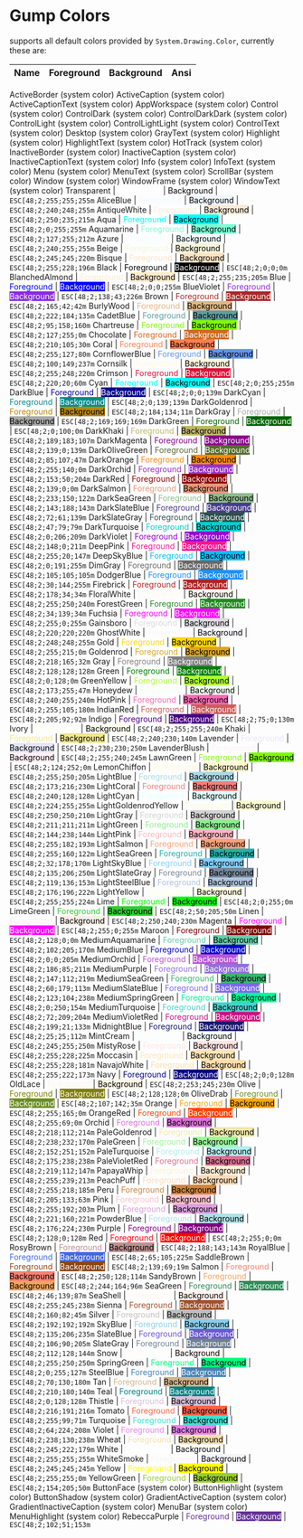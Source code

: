 # Gump Colors

supports all default colors provided by `System.Drawing.Color`, currently these are:


Name | Foreground | Background | Ansi
---|---|---|---|
ActiveBorder (system color)
ActiveCaption (system color)
ActiveCaptionText (system color)
AppWorkspace (system color)
Control (system color)
ControlDark (system color)
ControlDarkDark (system color)
ControlLight (system color)
ControlLightLight (system color)
ControlText (system color)
Desktop (system color)
GrayText (system color)
Highlight (system color)
HighlightText (system color)
HotTrack (system color)
InactiveBorder (system color)
InactiveCaption (system color)
InactiveCaptionText (system color)
Info (system color)
InfoText (system color)
Menu (system color)
MenuText (system color)
ScrollBar (system color)
Window (system color)
WindowFrame (system color)
WindowText (system color)
Transparent | <span style="color:rgb(255,255,255);">Foreground</span> | <span style="background-color:rgb(255,255,255);color:black;">Background</span> | `ESC[48;2;255;255;255m`
AliceBlue | <span style="color:rgb(240,248,255);">Foreground</span> | <span style="background-color:rgb(240,248,255);color:black;">Background</span> | `ESC[48;2;240;248;255m`
AntiqueWhite | <span style="color:rgb(250,235,215);">Foreground</span> | <span style="background-color:rgb(250,235,215);color:black;">Background</span> | `ESC[48;2;250;235;215m`
Aqua | <span style="color:rgb(0,255,255);">Foreground</span> | <span style="background-color:rgb(0,255,255);color:black;">Background</span> | `ESC[48;2;0;255;255m`
Aquamarine | <span style="color:rgb(127,255,212);">Foreground</span> | <span style="background-color:rgb(127,255,212);color:black;">Background</span> | `ESC[48;2;127;255;212m`
Azure | <span style="color:rgb(240,255,255);">Foreground</span> | <span style="background-color:rgb(240,255,255);color:black;">Background</span> | `ESC[48;2;240;255;255m`
Beige | <span style="color:rgb(245,245,220);">Foreground</span> | <span style="background-color:rgb(245,245,220);color:black;">Background</span> | `ESC[48;2;245;245;220m`
Bisque | <span style="color:rgb(255,228,196);">Foreground</span> | <span style="background-color:rgb(255,228,196);color:black;">Background</span> | `ESC[48;2;255;228;196m`
Black | <span style="color:rgb(0,0,0);">Foreground</span> | <span style="background-color:rgb(0,0,0);color:white;">Background</span> | `ESC[48;2;0;0;0m`
BlanchedAlmond | <span style="color:rgb(255,235,205);">Foreground</span> | <span style="background-color:rgb(255,235,205);color:black;">Background</span> | `ESC[48;2;255;235;205m`
Blue | <span style="color:rgb(0,0,255);">Foreground</span> | <span style="background-color:rgb(0,0,255);color:white;">Background</span> | `ESC[48;2;0;0;255m`
BlueViolet | <span style="color:rgb(138,43,226);">Foreground</span> | <span style="background-color:rgb(138,43,226);color:white;">Background</span> | `ESC[48;2;138;43;226m`
Brown | <span style="color:rgb(165,42,42);">Foreground</span> | <span style="background-color:rgb(165,42,42);color:white;">Background</span> | `ESC[48;2;165;42;42m`
BurlyWood | <span style="color:rgb(222,184,135);">Foreground</span> | <span style="background-color:rgb(222,184,135);color:black;">Background</span> | `ESC[48;2;222;184;135m`
CadetBlue | <span style="color:rgb(95,158,160);">Foreground</span> | <span style="background-color:rgb(95,158,160);color:black;">Background</span> | `ESC[48;2;95;158;160m`
Chartreuse | <span style="color:rgb(127,255,0);">Foreground</span> | <span style="background-color:rgb(127,255,0);color:black;">Background</span> | `ESC[48;2;127;255;0m`
Chocolate | <span style="color:rgb(210,105,30);">Foreground</span> | <span style="background-color:rgb(210,105,30);color:white;">Background</span> | `ESC[48;2;210;105;30m`
Coral | <span style="color:rgb(255,127,80);">Foreground</span> | <span style="background-color:rgb(255,127,80);color:black;">Background</span> | `ESC[48;2;255;127;80m`
CornflowerBlue | <span style="color:rgb(100,149,237);">Foreground</span> | <span style="background-color:rgb(100,149,237);color:black;">Background</span> | `ESC[48;2;100;149;237m`
Cornsilk | <span style="color:rgb(255,248,220);">Foreground</span> | <span style="background-color:rgb(255,248,220);color:black;">Background</span> | `ESC[48;2;255;248;220m`
Crimson | <span style="color:rgb(220,20,60);">Foreground</span> | <span style="background-color:rgb(220,20,60);color:white;">Background</span> | `ESC[48;2;220;20;60m`
Cyan | <span style="color:rgb(0,255,255);">Foreground</span> | <span style="background-color:rgb(0,255,255);color:black;">Background</span> | `ESC[48;2;0;255;255m`
DarkBlue | <span style="color:rgb(0,0,139);">Foreground</span> | <span style="background-color:rgb(0,0,139);color:white;">Background</span> | `ESC[48;2;0;0;139m`
DarkCyan | <span style="color:rgb(0,139,139);">Foreground</span> | <span style="background-color:rgb(0,139,139);color:white;">Background</span> | `ESC[48;2;0;139;139m`
DarkGoldenrod | <span style="color:rgb(184,134,11);">Foreground</span> | <span style="background-color:rgb(184,134,11);color:black;">Background</span> | `ESC[48;2;184;134;11m`
DarkGray | <span style="color:rgb(169,169,169);">Foreground</span> | <span style="background-color:rgb(169,169,169);color:black;">Background</span> | `ESC[48;2;169;169;169m`
DarkGreen | <span style="color:rgb(0,100,0);">Foreground</span> | <span style="background-color:rgb(0,100,0);color:white;">Background</span> | `ESC[48;2;0;100;0m`
DarkKhaki | <span style="color:rgb(189,183,107);">Foreground</span> | <span style="background-color:rgb(189,183,107);color:black;">Background</span> | `ESC[48;2;189;183;107m`
DarkMagenta | <span style="color:rgb(139,0,139);">Foreground</span> | <span style="background-color:rgb(139,0,139);color:white;">Background</span> | `ESC[48;2;139;0;139m`
DarkOliveGreen | <span style="color:rgb(85,107,47);">Foreground</span> | <span style="background-color:rgb(85,107,47);color:white;">Background</span> | `ESC[48;2;85;107;47m`
DarkOrange | <span style="color:rgb(255,140,0);">Foreground</span> | <span style="background-color:rgb(255,140,0);color:black;">Background</span> | `ESC[48;2;255;140;0m`
DarkOrchid | <span style="color:rgb(153,50,204);">Foreground</span> | <span style="background-color:rgb(153,50,204);color:white;">Background</span> | `ESC[48;2;153;50;204m`
DarkRed | <span style="color:rgb(139,0,0);">Foreground</span> | <span style="background-color:rgb(139,0,0);color:white;">Background</span> | `ESC[48;2;139;0;0m`
DarkSalmon | <span style="color:rgb(233,150,122);">Foreground</span> | <span style="background-color:rgb(233,150,122);color:black;">Background</span> | `ESC[48;2;233;150;122m`
DarkSeaGreen | <span style="color:rgb(143,188,143);">Foreground</span> | <span style="background-color:rgb(143,188,143);color:black;">Background</span> | `ESC[48;2;143;188;143m`
DarkSlateBlue | <span style="color:rgb(72,61,139);">Foreground</span> | <span style="background-color:rgb(72,61,139);color:white;">Background</span> | `ESC[48;2;72;61;139m`
DarkSlateGray | <span style="color:rgb(47,79,79);">Foreground</span> | <span style="background-color:rgb(47,79,79);color:white;">Background</span> | `ESC[48;2;47;79;79m`
DarkTurquoise | <span style="color:rgb(0,206,209);">Foreground</span> | <span style="background-color:rgb(0,206,209);color:black;">Background</span> | `ESC[48;2;0;206;209m`
DarkViolet | <span style="color:rgb(148,0,211);">Foreground</span> | <span style="background-color:rgb(148,0,211);color:white;">Background</span> | `ESC[48;2;148;0;211m`
DeepPink | <span style="color:rgb(255,20,147);">Foreground</span> | <span style="background-color:rgb(255,20,147);color:white;">Background</span> | `ESC[48;2;255;20;147m`
DeepSkyBlue | <span style="color:rgb(0,191,255);">Foreground</span> | <span style="background-color:rgb(0,191,255);color:black;">Background</span> | `ESC[48;2;0;191;255m`
DimGray | <span style="color:rgb(105,105,105);">Foreground</span> | <span style="background-color:rgb(105,105,105);color:white;">Background</span> | `ESC[48;2;105;105;105m`
DodgerBlue | <span style="color:rgb(30,144,255);">Foreground</span> | <span style="background-color:rgb(30,144,255);color:white;">Background</span> | `ESC[48;2;30;144;255m`
Firebrick | <span style="color:rgb(178,34,34);">Foreground</span> | <span style="background-color:rgb(178,34,34);color:white;">Background</span> | `ESC[48;2;178;34;34m`
FloralWhite | <span style="color:rgb(255,250,240);">Foreground</span> | <span style="background-color:rgb(255,250,240);color:black;">Background</span> | `ESC[48;2;255;250;240m`
ForestGreen | <span style="color:rgb(34,139,34);">Foreground</span> | <span style="background-color:rgb(34,139,34);color:white;">Background</span> | `ESC[48;2;34;139;34m`
Fuchsia | <span style="color:rgb(255,0,255);">Foreground</span> | <span style="background-color:rgb(255,0,255);color:white;">Background</span> | `ESC[48;2;255;0;255m`
Gainsboro | <span style="color:rgb(220,220,220);">Foreground</span> | <span style="background-color:rgb(220,220,220);color:black;">Background</span> | `ESC[48;2;220;220;220m`
GhostWhite | <span style="color:rgb(248,248,255);">Foreground</span> | <span style="background-color:rgb(248,248,255);color:black;">Background</span> | `ESC[48;2;248;248;255m`
Gold | <span style="color:rgb(255,215,0);">Foreground</span> | <span style="background-color:rgb(255,215,0);color:black;">Background</span> | `ESC[48;2;255;215;0m`
Goldenrod | <span style="color:rgb(218,165,32);">Foreground</span> | <span style="background-color:rgb(218,165,32);color:black;">Background</span> | `ESC[48;2;218;165;32m`
Gray | <span style="color:rgb(128,128,128);">Foreground</span> | <span style="background-color:rgb(128,128,128);color:white;">Background</span> | `ESC[48;2;128;128;128m`
Green | <span style="color:rgb(0,128,0);">Foreground</span> | <span style="background-color:rgb(0,128,0);color:white;">Background</span> | `ESC[48;2;0;128;0m`
GreenYellow | <span style="color:rgb(173,255,47);">Foreground</span> | <span style="background-color:rgb(173,255,47);color:black;">Background</span> | `ESC[48;2;173;255;47m`
Honeydew | <span style="color:rgb(240,255,240);">Foreground</span> | <span style="background-color:rgb(240,255,240);color:black;">Background</span> | `ESC[48;2;240;255;240m`
HotPink | <span style="color:rgb(255,105,180);">Foreground</span> | <span style="background-color:rgb(255,105,180);color:black;">Background</span> | `ESC[48;2;255;105;180m`
IndianRed | <span style="color:rgb(205,92,92);">Foreground</span> | <span style="background-color:rgb(205,92,92);color:white;">Background</span> | `ESC[48;2;205;92;92m`
Indigo | <span style="color:rgb(75,0,130);">Foreground</span> | <span style="background-color:rgb(75,0,130);color:white;">Background</span> | `ESC[48;2;75;0;130m`
Ivory | <span style="color:rgb(255,255,240);">Foreground</span> | <span style="background-color:rgb(255,255,240);color:black;">Background</span> | `ESC[48;2;255;255;240m`
Khaki | <span style="color:rgb(240,230,140);">Foreground</span> | <span style="background-color:rgb(240,230,140);color:black;">Background</span> | `ESC[48;2;240;230;140m`
Lavender | <span style="color:rgb(230,230,250);">Foreground</span> | <span style="background-color:rgb(230,230,250);color:black;">Background</span> | `ESC[48;2;230;230;250m`
LavenderBlush | <span style="color:rgb(255,240,245);">Foreground</span> | <span style="background-color:rgb(255,240,245);color:black;">Background</span> | `ESC[48;2;255;240;245m`
LawnGreen | <span style="color:rgb(124,252,0);">Foreground</span> | <span style="background-color:rgb(124,252,0);color:black;">Background</span> | `ESC[48;2;124;252;0m`
LemonChiffon | <span style="color:rgb(255,250,205);">Foreground</span> | <span style="background-color:rgb(255,250,205);color:black;">Background</span> | `ESC[48;2;255;250;205m`
LightBlue | <span style="color:rgb(173,216,230);">Foreground</span> | <span style="background-color:rgb(173,216,230);color:black;">Background</span> | `ESC[48;2;173;216;230m`
LightCoral | <span style="color:rgb(240,128,128);">Foreground</span> | <span style="background-color:rgb(240,128,128);color:black;">Background</span> | `ESC[48;2;240;128;128m`
LightCyan | <span style="color:rgb(224,255,255);">Foreground</span> | <span style="background-color:rgb(224,255,255);color:black;">Background</span> | `ESC[48;2;224;255;255m`
LightGoldenrodYellow | <span style="color:rgb(250,250,210);">Foreground</span> | <span style="background-color:rgb(250,250,210);color:black;">Background</span> | `ESC[48;2;250;250;210m`
LightGray | <span style="color:rgb(211,211,211);">Foreground</span> | <span style="background-color:rgb(211,211,211);color:black;">Background</span> | `ESC[48;2;211;211;211m`
LightGreen | <span style="color:rgb(144,238,144);">Foreground</span> | <span style="background-color:rgb(144,238,144);color:black;">Background</span> | `ESC[48;2;144;238;144m`
LightPink | <span style="color:rgb(255,182,193);">Foreground</span> | <span style="background-color:rgb(255,182,193);color:black;">Background</span> | `ESC[48;2;255;182;193m`
LightSalmon | <span style="color:rgb(255,160,122);">Foreground</span> | <span style="background-color:rgb(255,160,122);color:black;">Background</span> | `ESC[48;2;255;160;122m`
LightSeaGreen | <span style="color:rgb(32,178,170);">Foreground</span> | <span style="background-color:rgb(32,178,170);color:black;">Background</span> | `ESC[48;2;32;178;170m`
LightSkyBlue | <span style="color:rgb(135,206,250);">Foreground</span> | <span style="background-color:rgb(135,206,250);color:black;">Background</span> | `ESC[48;2;135;206;250m`
LightSlateGray | <span style="color:rgb(119,136,153);">Foreground</span> | <span style="background-color:rgb(119,136,153);color:black;">Background</span> | `ESC[48;2;119;136;153m`
LightSteelBlue | <span style="color:rgb(176,196,222);">Foreground</span> | <span style="background-color:rgb(176,196,222);color:black;">Background</span> | `ESC[48;2;176;196;222m`
LightYellow | <span style="color:rgb(255,255,224);">Foreground</span> | <span style="background-color:rgb(255,255,224);color:black;">Background</span> | `ESC[48;2;255;255;224m`
Lime | <span style="color:rgb(0,255,0);">Foreground</span> | <span style="background-color:rgb(0,255,0);color:black;">Background</span> | `ESC[48;2;0;255;0m`
LimeGreen | <span style="color:rgb(50,205,50);">Foreground</span> | <span style="background-color:rgb(50,205,50);color:black;">Background</span> | `ESC[48;2;50;205;50m`
Linen | <span style="color:rgb(250,240,230);">Foreground</span> | <span style="background-color:rgb(250,240,230);color:black;">Background</span> | `ESC[48;2;250;240;230m`
Magenta | <span style="color:rgb(255,0,255);">Foreground</span> | <span style="background-color:rgb(255,0,255);color:white;">Background</span> | `ESC[48;2;255;0;255m`
Maroon | <span style="color:rgb(128,0,0);">Foreground</span> | <span style="background-color:rgb(128,0,0);color:white;">Background</span> | `ESC[48;2;128;0;0m`
MediumAquamarine | <span style="color:rgb(102,205,170);">Foreground</span> | <span style="background-color:rgb(102,205,170);color:black;">Background</span> | `ESC[48;2;102;205;170m`
MediumBlue | <span style="color:rgb(0,0,205);">Foreground</span> | <span style="background-color:rgb(0,0,205);color:white;">Background</span> | `ESC[48;2;0;0;205m`
MediumOrchid | <span style="color:rgb(186,85,211);">Foreground</span> | <span style="background-color:rgb(186,85,211);color:white;">Background</span> | `ESC[48;2;186;85;211m`
MediumPurple | <span style="color:rgb(147,112,219);">Foreground</span> | <span style="background-color:rgb(147,112,219);color:white;">Background</span> | `ESC[48;2;147;112;219m`
MediumSeaGreen | <span style="color:rgb(60,179,113);">Foreground</span> | <span style="background-color:rgb(60,179,113);color:black;">Background</span> | `ESC[48;2;60;179;113m`
MediumSlateBlue | <span style="color:rgb(123,104,238);">Foreground</span> | <span style="background-color:rgb(123,104,238);color:white;">Background</span> | `ESC[48;2;123;104;238m`
MediumSpringGreen | <span style="color:rgb(0,250,154);">Foreground</span> | <span style="background-color:rgb(0,250,154);color:black;">Background</span> | `ESC[48;2;0;250;154m`
MediumTurquoise | <span style="color:rgb(72,209,204);">Foreground</span> | <span style="background-color:rgb(72,209,204);color:black;">Background</span> | `ESC[48;2;72;209;204m`
MediumVioletRed | <span style="color:rgb(199,21,133);">Foreground</span> | <span style="background-color:rgb(199,21,133);color:white;">Background</span> | `ESC[48;2;199;21;133m`
MidnightBlue | <span style="color:rgb(25,25,112);">Foreground</span> | <span style="background-color:rgb(25,25,112);color:white;">Background</span> | `ESC[48;2;25;25;112m`
MintCream | <span style="color:rgb(245,255,250);">Foreground</span> | <span style="background-color:rgb(245,255,250);color:black;">Background</span> | `ESC[48;2;245;255;250m`
MistyRose | <span style="color:rgb(255,228,225);">Foreground</span> | <span style="background-color:rgb(255,228,225);color:black;">Background</span> | `ESC[48;2;255;228;225m`
Moccasin | <span style="color:rgb(255,228,181);">Foreground</span> | <span style="background-color:rgb(255,228,181);color:black;">Background</span> | `ESC[48;2;255;228;181m`
NavajoWhite | <span style="color:rgb(255,222,173);">Foreground</span> | <span style="background-color:rgb(255,222,173);color:black;">Background</span> | `ESC[48;2;255;222;173m`
Navy | <span style="color:rgb(0,0,128);">Foreground</span> | <span style="background-color:rgb(0,0,128);color:white;">Background</span> | `ESC[48;2;0;0;128m`
OldLace | <span style="color:rgb(253,245,230);">Foreground</span> | <span style="background-color:rgb(253,245,230);color:black;">Background</span> | `ESC[48;2;253;245;230m`
Olive | <span style="color:rgb(128,128,0);">Foreground</span> | <span style="background-color:rgb(128,128,0);color:white;">Background</span> | `ESC[48;2;128;128;0m`
OliveDrab | <span style="color:rgb(107,142,35);">Foreground</span> | <span style="background-color:rgb(107,142,35);color:white;">Background</span> | `ESC[48;2;107;142;35m`
Orange | <span style="color:rgb(255,165,0);">Foreground</span> | <span style="background-color:rgb(255,165,0);color:black;">Background</span> | `ESC[48;2;255;165;0m`
OrangeRed | <span style="color:rgb(255,69,0);">Foreground</span> | <span style="background-color:rgb(255,69,0);color:white;">Background</span> | `ESC[48;2;255;69;0m`
Orchid | <span style="color:rgb(218,112,214);">Foreground</span> | <span style="background-color:rgb(218,112,214);color:black;">Background</span> | `ESC[48;2;218;112;214m`
PaleGoldenrod | <span style="color:rgb(238,232,170);">Foreground</span> | <span style="background-color:rgb(238,232,170);color:black;">Background</span> | `ESC[48;2;238;232;170m`
PaleGreen | <span style="color:rgb(152,251,152);">Foreground</span> | <span style="background-color:rgb(152,251,152);color:black;">Background</span> | `ESC[48;2;152;251;152m`
PaleTurquoise | <span style="color:rgb(175,238,238);">Foreground</span> | <span style="background-color:rgb(175,238,238);color:black;">Background</span> | `ESC[48;2;175;238;238m`
PaleVioletRed | <span style="color:rgb(219,112,147);">Foreground</span> | <span style="background-color:rgb(219,112,147);color:black;">Background</span> | `ESC[48;2;219;112;147m`
PapayaWhip | <span style="color:rgb(255,239,213);">Foreground</span> | <span style="background-color:rgb(255,239,213);color:black;">Background</span> | `ESC[48;2;255;239;213m`
PeachPuff | <span style="color:rgb(255,218,185);">Foreground</span> | <span style="background-color:rgb(255,218,185);color:black;">Background</span> | `ESC[48;2;255;218;185m`
Peru | <span style="color:rgb(205,133,63);">Foreground</span> | <span style="background-color:rgb(205,133,63);color:black;">Background</span> | `ESC[48;2;205;133;63m`
Pink | <span style="color:rgb(255,192,203);">Foreground</span> | <span style="background-color:rgb(255,192,203);color:black;">Background</span> | `ESC[48;2;255;192;203m`
Plum | <span style="color:rgb(221,160,221);">Foreground</span> | <span style="background-color:rgb(221,160,221);color:black;">Background</span> | `ESC[48;2;221;160;221m`
PowderBlue | <span style="color:rgb(176,224,230);">Foreground</span> | <span style="background-color:rgb(176,224,230);color:black;">Background</span> | `ESC[48;2;176;224;230m`
Purple | <span style="color:rgb(128,0,128);">Foreground</span> | <span style="background-color:rgb(128,0,128);color:white;">Background</span> | `ESC[48;2;128;0;128m`
Red | <span style="color:rgb(255,0,0);">Foreground</span> | <span style="background-color:rgb(255,0,0);color:white;">Background</span> | `ESC[48;2;255;0;0m`
RosyBrown | <span style="color:rgb(188,143,143);">Foreground</span> | <span style="background-color:rgb(188,143,143);color:black;">Background</span> | `ESC[48;2;188;143;143m`
RoyalBlue | <span style="color:rgb(65,105,225);">Foreground</span> | <span style="background-color:rgb(65,105,225);color:white;">Background</span> | `ESC[48;2;65;105;225m`
SaddleBrown | <span style="color:rgb(139,69,19);">Foreground</span> | <span style="background-color:rgb(139,69,19);color:white;">Background</span> | `ESC[48;2;139;69;19m`
Salmon | <span style="color:rgb(250,128,114);">Foreground</span> | <span style="background-color:rgb(250,128,114);color:black;">Background</span> | `ESC[48;2;250;128;114m`
SandyBrown | <span style="color:rgb(244,164,96);">Foreground</span> | <span style="background-color:rgb(244,164,96);color:black;">Background</span> | `ESC[48;2;244;164;96m`
SeaGreen | <span style="color:rgb(46,139,87);">Foreground</span> | <span style="background-color:rgb(46,139,87);color:white;">Background</span> | `ESC[48;2;46;139;87m`
SeaShell | <span style="color:rgb(255,245,238);">Foreground</span> | <span style="background-color:rgb(255,245,238);color:black;">Background</span> | `ESC[48;2;255;245;238m`
Sienna | <span style="color:rgb(160,82,45);">Foreground</span> | <span style="background-color:rgb(160,82,45);color:white;">Background</span> | `ESC[48;2;160;82;45m`
Silver | <span style="color:rgb(192,192,192);">Foreground</span> | <span style="background-color:rgb(192,192,192);color:black;">Background</span> | `ESC[48;2;192;192;192m`
SkyBlue | <span style="color:rgb(135,206,235);">Foreground</span> | <span style="background-color:rgb(135,206,235);color:black;">Background</span> | `ESC[48;2;135;206;235m`
SlateBlue | <span style="color:rgb(106,90,205);">Foreground</span> | <span style="background-color:rgb(106,90,205);color:white;">Background</span> | `ESC[48;2;106;90;205m`
SlateGray | <span style="color:rgb(112,128,144);">Foreground</span> | <span style="background-color:rgb(112,128,144);color:white;">Background</span> | `ESC[48;2;112;128;144m`
Snow | <span style="color:rgb(255,250,250);">Foreground</span> | <span style="background-color:rgb(255,250,250);color:black;">Background</span> | `ESC[48;2;255;250;250m`
SpringGreen | <span style="color:rgb(0,255,127);">Foreground</span> | <span style="background-color:rgb(0,255,127);color:black;">Background</span> | `ESC[48;2;0;255;127m`
SteelBlue | <span style="color:rgb(70,130,180);">Foreground</span> | <span style="background-color:rgb(70,130,180);color:white;">Background</span> | `ESC[48;2;70;130;180m`
Tan | <span style="color:rgb(210,180,140);">Foreground</span> | <span style="background-color:rgb(210,180,140);color:black;">Background</span> | `ESC[48;2;210;180;140m`
Teal | <span style="color:rgb(0,128,128);">Foreground</span> | <span style="background-color:rgb(0,128,128);color:white;">Background</span> | `ESC[48;2;0;128;128m`
Thistle | <span style="color:rgb(216,191,216);">Foreground</span> | <span style="background-color:rgb(216,191,216);color:black;">Background</span> | `ESC[48;2;216;191;216m`
Tomato | <span style="color:rgb(255,99,71);">Foreground</span> | <span style="background-color:rgb(255,99,71);color:black;">Background</span> | `ESC[48;2;255;99;71m`
Turquoise | <span style="color:rgb(64,224,208);">Foreground</span> | <span style="background-color:rgb(64,224,208);color:black;">Background</span> | `ESC[48;2;64;224;208m`
Violet | <span style="color:rgb(238,130,238);">Foreground</span> | <span style="background-color:rgb(238,130,238);color:black;">Background</span> | `ESC[48;2;238;130;238m`
Wheat | <span style="color:rgb(245,222,179);">Foreground</span> | <span style="background-color:rgb(245,222,179);color:black;">Background</span> | `ESC[48;2;245;222;179m`
White | <span style="color:rgb(255,255,255);">Foreground</span> | <span style="background-color:rgb(255,255,255);color:black;">Background</span> | `ESC[48;2;255;255;255m`
WhiteSmoke | <span style="color:rgb(245,245,245);">Foreground</span> | <span style="background-color:rgb(245,245,245);color:black;">Background</span> | `ESC[48;2;245;245;245m`
Yellow | <span style="color:rgb(255,255,0);">Foreground</span> | <span style="background-color:rgb(255,255,0);color:black;">Background</span> | `ESC[48;2;255;255;0m`
YellowGreen | <span style="color:rgb(154,205,50);">Foreground</span> | <span style="background-color:rgb(154,205,50);color:black;">Background</span> | `ESC[48;2;154;205;50m`
ButtonFace (system color)
ButtonHighlight (system color)
ButtonShadow (system color)
GradientActiveCaption (system color)
GradientInactiveCaption (system color)
MenuBar (system color)
MenuHighlight (system color)
RebeccaPurple | <span style="color:rgb(102,51,153);">Foreground</span> | <span style="background-color:rgb(102,51,153);color:white;">Background</span> | `ESC[48;2;102;51;153m`

